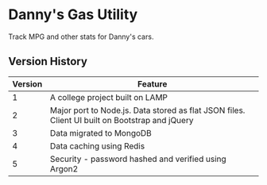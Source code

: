 # Danny's Gas Utility
Track MPG and other stats for Danny's cars.

## Version History
| Version | Feature |
| ------- | ------- |
| 1       | A college project built on LAMP |
| 2       | Major port to Node.js. Data stored as flat JSON files. Client UI built on Bootstrap and jQuery |
| 3       | Data migrated to MongoDB |
| 4       | Data caching using Redis |
| 5       | Security - password hashed and verified using Argon2 |
